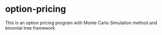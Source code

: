 # option-pricing
This is an option pricing program with Monte Carlo Simulation method and binomial tree framework
